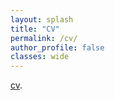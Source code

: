 ```yaml
---
layout: splash
title: "CV"
permalink: /cv/
author_profile: false
classes: wide
---
```


[cv](/assets/cv/zia_20220929.pdf).
